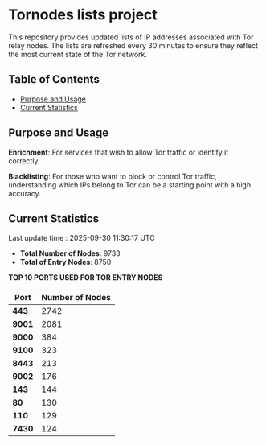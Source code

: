 # Tornodes lists project

This repository provides updated lists of IP addresses associated with Tor relay nodes. The lists are refreshed every 30 minutes to ensure they reflect the most current state of the Tor network.

## Table of Contents

- [Purpose and Usage](#purpose-and-usage)
- [Current Statistics](#current-statistics)


## Purpose and Usage

**Enrichment**: For services that wish to allow Tor traffic or identify it correctly.

**Blacklisting**: For those who want to block or control Tor traffic, understanding which IPs belong to Tor can be a starting point with a high accuracy.

## Current Statistics

Last update time : 2025-09-30 11:30:17 UTC

- **Total Number of Nodes**: 9733
- **Total of Entry Nodes**: 8750

**TOP 10 PORTS USED FOR TOR ENTRY NODES**

| **Port** | **Number of Nodes** |
|------|-----------------|
| **443**   | 2742  |
| **9001**   | 2081  |
| **9000**   | 384  |
| **9100**   | 323  |
| **8443**   | 213  |
| **9002**   | 176  |
| **143**   | 144  |
| **80**   | 130  |
| **110**   | 129  |
| **7430**   | 124  |

